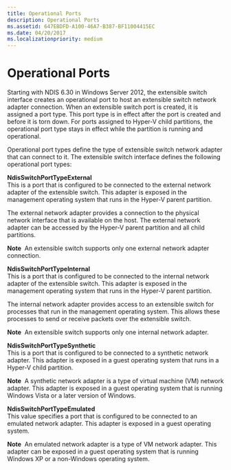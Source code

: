 ```yaml
---
title: Operational Ports
description: Operational Ports
ms.assetid: 647EBDFD-A100-46A7-B387-BF11004415EC
ms.date: 04/20/2017
ms.localizationpriority: medium
---
```


# Operational Ports


Starting with NDIS 6.30 in Windows Server 2012, the extensible switch interface creates an operational port to host an extensible switch network adapter connection. When an extensible switch port is created, it is assigned a port type. This port type is in effect after the port is created and before it is torn down. For ports assigned to Hyper-V child partitions, the operational port type stays in effect while the partition is running and operational.

Operational port types define the type of extensible switch network adapter that can connect to it. The extensible switch interface defines the following operational port types:

<a href="" id="ndisswitchporttypeexternal"></a>**NdisSwitchPortTypeExternal**  
This is a port that is configured to be connected to the external network adapter of the extensible switch. This adapter is exposed in the management operating system that runs in the Hyper-V parent partition.

The external network adapter provides a connection to the physical network interface that is available on the host. The external network adapter can be accessed by the Hyper-V parent partition and all child partitions.

**Note**  An extensible switch supports only one external network adapter connection.

 

<a href="" id="ndisswitchporttypeinternal"></a>**NdisSwitchPortTypeInternal**  
This is a port that is configured to be connected to the internal network adapter of the extensible switch. This adapter is exposed in the management operating system that runs in the Hyper-V parent partition.

The internal network adapter provides access to an extensible switch for processes that run in the management operating system. This allows these processes to send or receive packets over the extensible switch.

**Note**  An extensible switch supports only one internal network adapter.

 

<a href="" id="ndisswitchporttypesynthetic"></a>**NdisSwitchPortTypeSynthetic**  
This is a port that is configured to be connected to a synthetic network adapter. This adapter is exposed in a guest operating system that runs in a Hyper-V child partition.

**Note**  A synthetic network adapter is a type of virtual machine (VM) network adapter. This adapter is exposed in a guest operating system that is running Windows Vista or a later version of Windows.

 

<a href="" id="ndisswitchporttypeemulated"></a>**NdisSwitchPortTypeEmulated**  
This value specifies a port that is configured to be connected to an emulated network adapter. This adapter is exposed in a guest operating system.

**Note**  An emulated network adapter is a type of VM network adapter. This adapter can be exposed in a guest operating system that is running Windows XP or a non-Windows operating system.

 

 

 






